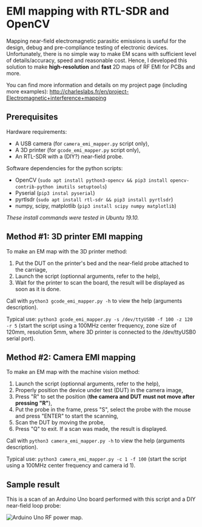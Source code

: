 # EMI mapping with RTL-SDR and OpenCV

Mapping near-field electromagnetic parasitic emissions is useful for the design, debug and pre-compliance testing of electronic devices. Unfortunately, there is no simple way to make EM scans with sufficient level of details/accuracy, speed and reasonable cost. Hence, I developed this solution to make **high-resolution** and **fast** 2D maps of RF EMI for PCBs and more.

You can find more information and details on my project page (including more examples): http://charleslabs.fr/en/project-Electromagnetic+interference+mapping

## Prerequisites

Hardware requirements:
* A USB camera (for `camera_emi_mapper.py` script only),
* A 3D printer (for `gcode_emi_mapper.py` script only),
* An RTL-SDR with a (DIY?) near-field probe.

Software dependencies for the python scripts:
* OpenCV (`sudo apt install python3-opencv && pip3 install opencv-contrib-python imutils setuptools`)
* Pyserial (`pip3 instal pyserial`)
* pyrtlsdr (`sudo apt install rtl-sdr && pip3 install pyrtlsdr`)
* numpy, scipy, matplotlib (`pip3 install scipy numpy matplotlib`)

*These install commands were tested in Ubuntu 19.10.*

## Method #1: 3D printer EMI mapping

To make an EM map with the 3D printer method:
1. Put the DUT on the printer's bed and the near-field probe attached to the carriage,
2. Launch the script (optionnal arguments, refer to the help),
3. Wait for the printer to scan the board, the result will be displayed as soon as it is done.

Call with `python3 gcode_emi_mapper.py -h` to view the help (arguments description).

Typical use: `python3 gcode_emi_mapper.py -s /dev/ttyUSB0 -f 100 -z 120 -r 5` (start the script using a 100MHz center frequency, zone size of 120mm, resolution 5mm, where 3D printer is connected to the /dev/ttyUSB0 serial port).

## Method #2: Camera EMI mapping

To make an EM map with the machine vision method:
1. Launch the script (optionnal arguments, refer to the help),
2. Properly position the device under test (DUT) in the camera image,
3. Press "R" to set the position (**the camera and DUT must not move after pressing "R"**),
4. Put the probe in the frame, press "S", select the probe with the mouse and press "ENTER" to start the scanning,
5. Scan the DUT by moving the probe,
6. Press "Q" to exit. If a scan was made, the result is displayed.

Call with `python3 camera_emi_mapper.py -h` to view the help (arguments description).

Typical use: `python3 camera_emi_mapper.py -c 1 -f 100` (start the script using a 100MHz center frequency and camera id 1).

## Sample result

This is a scan of an Arduino Uno board performed with this script and a DIY near-field loop probe:

![Arduino Uno RF power map.](https://raw.githubusercontent.com/CGrassin/EMI_mapper/master/output/Arduino_Uno.png)
